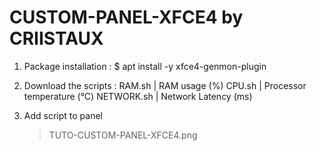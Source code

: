 CUSTOM-PANEL-XFCE4 by CRIISTAUX
==============================================================

1. Package installation :
    $ apt install -y xfce4-genmon-plugin

2. Download the scripts :
	 RAM.sh			| RAM usage (%)
	 CPU.sh			| Processor temperature (°C)
	 NETWORK.sh		| Network Latency (ms)

3. Add script to panel
	> TUTO-CUSTOM-PANEL-XFCE4.png
